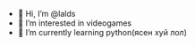 - 👋 Hi, I’m @lalds
- 👀 I’m interested in videogames
- 🌱 I’m currently learning python(ясен хуй лол)

<!---
lalds/lalds is a ✨ special ✨ repository because its `README.md` (this file) appears on your GitHub profile.
You can click the Preview link to take a look at your changes.
--->
